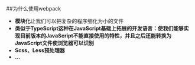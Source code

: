 

##为什么使用webpack
- **模块化**让我们可以把复杂的程序细化为小的文件
- **类似于TypeScript这种在JavaScript基础上拓展的开发语言：使我们能够实现目前版本的JavaScript不能直接使用的特性，并且之后还能转换为JavaScript文件使浏览器可以识别**
- **Scss、Less预处理器**
- **...**